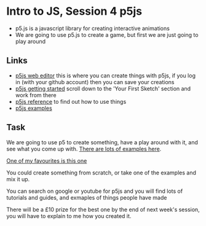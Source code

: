 # Intro to JS, Session 4 p5js

* p5.js is a javascript library for creating interactive animations
* We are going to use p5.js to create a game, but first we are just going to play around

## Links

* [p5js web editor](https://editor.p5js.org/) this is where you can create things with p5js, if you log in (with your github account) then you can save your creations
* [p5js getting started](https://p5js.org/get-started/) scroll down to the 'Your First Sketch' section and work from there
* [p5js reference](https://p5js.org/reference/) to find out how to use things
* [p5js examples](https://p5js.org/examples/)

## Task

We are going to use p5 to create something, have a play around with it, and see what you come up with. [There are lots of examples here](https://p5js.org/examples/).

[One of my favourites is this one](https://p5js.org/examples/interaction-wavemaker.html)

You could create something from scratch, or take one of the examples and mix it up.

You can search on google or youtube for p5js and you will find lots of tutorials and guides, and exmaples of things people have made

There will be a £10 prize for the best one by the end of next week's session, you will have to explain to me how you created it.
